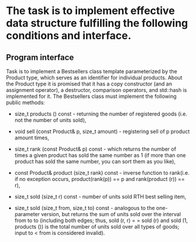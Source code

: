 # The task is to implement effective data structure fulfilling the following conditions and interface.

## Program interface

Task is to implement a Bestsellers class template parameterized by the Product type, 
which serves as an identifier for individual products. About the Product type it is 
promised that it has a copy constructor (and an assignment operator), a destructor, 
comparison operators, and std::hash is implemented for it. The Bestsellers class must 
implement the following public methods:

- size_t products () const - returning the number of registered goods (i.e. not the number of units sold),

- void sell (const Product& p, size_t amount) - registering sell of p product amount times,

- size_t rank (const Product& p) const - which returns the number of times a given product has sold the same number as 1 (if more than one product has sold the same number, you can sort them as you like),

- const Product& product (size_t rank) const - inverse function to rank(i.e. if no exception occurs, product(rank(p)) == p and rank(product (r)) == r),

- size_t sold (size_t r) const - number of units sold RTH best selling item,

- size_t sold (size_t from, size_t to) const - analogous to the one-parameter version, but returns the sum of units sold over the interval from to to (including both edges; thus, sold (r, r) = = sold (r) and sold (1, products ()) is the total number of units sold over all types of goods; input to < from is considered invalid).
